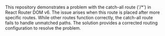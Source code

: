 This repository demonstrates a problem with the catch-all route ('/*') in React Router DOM v6.  The issue arises when this route is placed after more specific routes.  While other routes function correctly, the catch-all route fails to handle unmatched paths.  The solution provides a corrected routing configuration to resolve the problem.